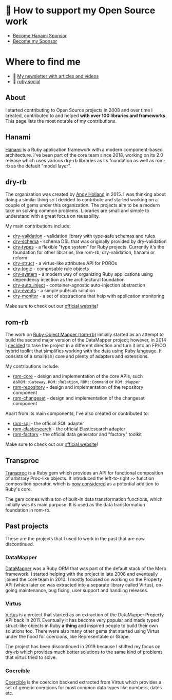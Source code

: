 # 💖 How to support my Open Source work

- [Become Hanami Sponsor](https://github.com/sponsors/hanami)
- [Become my Sponsor](https://github.com/sponsors/solnic)

# Where to find me

- 💌 [My newsletter with articles and videos](https://solnic.dev)
- 🦣 <a rel="me" href="https://hachyderm.io/@solnic">ruby.social</a>

## About

I started contributing to Open Source projects in 2008 and over time I created, contributed to and helped **with over 100 libraries and frameworks**. This page lists the most notable of my contributions.

## Hanami

[Hanami](https://hanamirb.org) is a Ruby application framework with a modern component-based architecture. I've been part of the core team since 2018, working on its 2.0 release which uses various dry-rb libraries as its foundation as well as rom-rb as the default "model layer".

## dry-rb

The organization was created by [Andy Holland](https://github.com/AMHOL) in 2015. I was thinking about doing a similar thing so I decided to contribute and started working on a couple of gems under this organization. The projects aim to be a modern take on solving common problems. Libraries are small and simple to understand with a great focus on reusability.

My main contributions include:

- [dry-validation](https://github.com/dry-rb/dry-validation) - validation library with type-safe schemas and rules
- [dry-schema](https://github.com/dry-rb/dry-schema) - schema DSL that was originally provided by dry-validation
- [dry-types](https://github.com/dry-rb/dry-types) - a flexible "type system" for Ruby projects. Currently it's the foundation for other libraries, like rom-rb, dry-validation, hanami or reform
- [dry-struct](https://github.com/dry-rb/dry-struct) - a virtus-like attributes API for POROs
- [dry-logic](https://github.com/dry-rb/dry-logic) - composable rule objects
- [dry-system](https://github.com/dry-rb/dry-system) - a modern way of organizing Ruby applications using dependency injection as the architectural foundation
- [dry-auto\_inject](https://github.com/dry-rb/dry-auto_inject) - container-agnostic auto-injection abstraction
- [dry-events](https://github.com/dry-rb/dry-events) - a simple pub/sub solution
- [dry-monitor](https://github.com/dry-rb/dry-events) - a set of abstractions that help with application monitoring

Make sure to check out our [official website](http://dry-rb.org/)!

## rom-rb

The work on [Ruby Object Mapper (rom-rb)](http://rom-rb.org/) initially started as an attempt to build the second major version of the DataMapper project; however, in 2014 I [decided](https://solnic.codes/2014/10/23/ruby-object-mapper-reboot/) to take the project in a different direction and turn it into an FP/OO hybrid toolkit that simplifies working with the data using Ruby language. It consists of a small(ish) core and plenty of adapters and extensions.

My contributions include:

- [rom-core](https://github.com/rom-rb/rom/tree/master/core) - design and implementation of the core APIs, such as`ROM::Gateway`, `ROM::Relation`, `ROM::Command` or `ROM::Mapper`
- [rom-repository](https://github.com/rom-rb/rom/tree/master/repository) - design and implementation of the repository component
- [rom-changeset](https://github.com/rom-rb/rom/tree/master/changeset) - design and implementation of the changeset component

Apart from its main components, I've also created or contributed to:

- [rom-sql](https://github.com/rom-rb/rom-sql) - the official SQL adapter
- [rom-elasticsearch](https://github.com/rom-rb/rom-elasticsearch) - the official Elasticsearch adapter
- [rom-factory](https://github.com/rom-rb/rom-factory) - the official data generator and "factory" toolkit

Make sure to check out our [official website](http://rom-rb.org/)!

## Transproc

[Transproc](https://github.com/solnic/transproc) is a Ruby gem which provides an API for functional composition of arbitrary Proc-like objects. It introduced the left-to-right `>>` function composition operator, which is [now considered](https://bugs.ruby-lang.org/issues/6284) as a potential addition to Ruby's core.

The gem comes with a ton of built-in data transformation functions, which initially was its main purpose. It is used as the data transformation foundation in rom-rb.

## Past projects

These are the projects that I used to work in the past that are now discontinued.

### DataMapper

[DataMapper](https://github.com/datamapper) was a Ruby ORM that was part of the default stack of the Merb framework. I started helping with the project in late 2008 and eventually joined the core team in 2010. I mostly focused on working on the Property API (which later on was extracted into a separate library called Virtus), on-going maintenance, bug fixing, user support and handling releases.

### Virtus

[Virtus](https://github.com/solnic) is a project that started as an extraction of the DataMapper Property API back in 2011. Eventually it has become very popular and made typed struct-like objects in Ruby **a thing** and inspired people to build their own solutions too. There were also many other gems that started using Virtus under the hood for coercions, like Representable or Grape.

The project has been discontinued in 2019 because I shifted my focus on dry-rb which provides much better solutions to the same kind of problems that virtus tried to solve.

### Coercible

[Coercible](https://github.com/solnic/coercible) is the coercion backend extracted from Virtus which provides a set of generic coercions for most common data types like numbers, dates etc.
